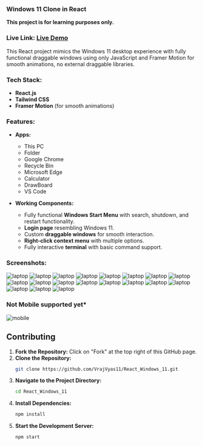 ### Windows 11 Clone in React

**This project is for learning purposes only.**

### Live Link: [Live Demo](https://react-windows-11.onrender.com)

This React project mimics the Windows 11 desktop experience with fully functional draggable windows using only JavaScript and Framer Motion for smooth animations, no external draggable libraries.

### Tech Stack:
- **React.js**
- **Tailwind CSS**
- **Framer Motion** (for smooth animations)

### Features:
- **Apps:**
  - This PC
  - Folder
  - Google Chrome
  - Recycle Bin
  - Microsoft Edge
  - Calculator
  - DrawBoard
  - VS Code

- **Working Components:**
  - Fully functional **Windows Start Menu** with search, shutdown, and restart functionality.
  - **Login page** resembling Windows 11.
  - Custom **draggable windows** for smooth interaction.
  - **Right-click context menu** with multiple options.
  - Fully interactive **terminal** with basic command support.

### Screenshots:
![laptop](livedemoimages/laptop0.png)
![laptop](livedemoimages/laptop1.png)
![laptop](livedemoimages/laptop2.png)
![laptop](livedemoimages/laptop3.png)
![laptop](livedemoimages/laptop4.png)
![laptop](livedemoimages/laptop5.png)
![laptop](livedemoimages/laptop6.png)
![laptop](livedemoimages/laptop7.png)
![laptop](livedemoimages/laptop8.png)
![laptop](livedemoimages/laptop9.png)
![laptop](livedemoimages/laptop10.png)
![laptop](livedemoimages/laptop11.png)
![laptop](livedemoimages/laptop12.png)
![laptop](livedemoimages/laptop13.png)
![laptop](livedemoimages/laptop14.png)
![laptop](livedemoimages/laptop15.png)
![laptop](livedemoimages/laptop16.png)
![laptop](livedemoimages/laptop17.png)
![laptop](livedemoimages/laptop18.png)

### Not Mobile supported yet* 
![mobile](livedemoimages/mobile1.png)


## Contributing

1. **Fork the Repository:** Click on "Fork" at the top right of this GitHub page.
2. **Clone the Repository:**
   ```bash
   git clone https://github.com/VrajVyas11/React_Windows_11.git
   ```
3. **Navigate to the Project Directory:**
   ```bash
   cd React_Windows_11
   ```
4. **Install Dependencies:**
   ```bash
   npm install
   ```
5. **Start the Development Server:**
   ```bash
   npm start
   ```
